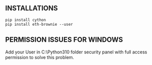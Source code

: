 ## INSTALLATIONS

```
pip install cython
pip install eth-brownie --user

```

## PERMISSION ISSUES FOR WINDOWS

Add your User in C:\Python310 folder security panel with full access permission to solve this problem.
